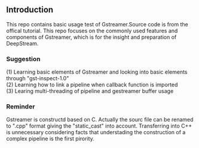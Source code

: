 ## Introduction
This repo contains basic usage test of Gstreamer.Source code is from the offical tutorial.
This repo focuses on  the commonly used features and components of Gstreamer, which is for the insight and preparation of DeepStream.
### Suggestion
(1) Learning basic elements of Gstreamer and looking into basic elements through "gst-inspect-1.0"  
(2) Learning how to link a pipeline when callback function is imported  
(3) Learing multi-threading of pipeline and gestreamer buffer usage  
### Reminder
Gstreamer is constructd based on C. Actually the sourc file can be renamed to ".cpp" format giving the "static_cast" into account. Transferring into C++ is unnecessary considering facts that understading the construction of a complex pipeline is the first pirority.
